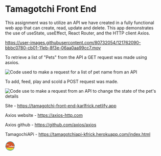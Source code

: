 # Tamagotchi Front End

This assignment was to utilize an API we have created in a fully functional web app that can create, read, update and delete. This app demonstrates the use of useState, useEffect, React Router, and the HTTP client Axios.

https://user-images.githubusercontent.com/80732054/121762090-bbbc0780-cb01-11eb-8f3e-06aa0aa99cc7.mov

To retrieve a list of "Pets" from the API a GET request was made using asxios.

<img width="512" alt="Code used to make a request for a list of pet name from an API" src="https://user-images.githubusercontent.com/80732054/121763300-dd6cbd00-cb08-11eb-8ae9-4a9cdf9f2a24.png">

To add, feed, play and scold a POST request was made.

<img width="512" alt="Code use to make a request from an API to change the state of the pet's details" src="https://user-images.githubusercontent.com/80732054/121763325-04c38a00-cb09-11eb-8df1-ec128536af8a.png">

Site - https://tamagotchi-front-end-karlfrick.netlify.app

Axios website - https://axios-http.com

Axios github - https://github.com/axios/axios

TamagochiAPi - https://tamagotchiapi-kfrick.herokuapp.com/index.html

![SDG](./docs/button.png)
